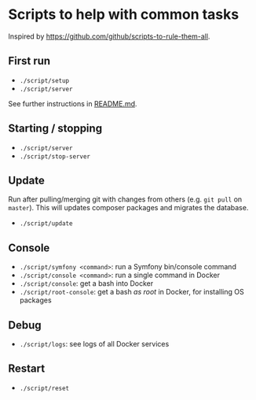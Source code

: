 # Scripts to help with common tasks

Inspired by https://github.com/github/scripts-to-rule-them-all.


## First run

- `./script/setup`
- `./script/server`

See further instructions in [README.md](/README.md).


## Starting / stopping

- `./script/server`
- `./script/stop-server`


## Update

Run after pulling/merging git with changes from others (e.g. `git pull` on `master`).
This will updates composer packages and migrates the database.

- `./script/update`


## Console

- `./script/symfony <command>`: run a Symfony bin/console command
- `./script/console <command>`: run a single command in Docker
- `./script/console`: get a bash into Docker
- `./script/root-console`: get a bash _as root_ in Docker, for installing OS packages


## Debug

- `./script/logs`: see logs of all Docker services


## Restart

- `./script/reset`
